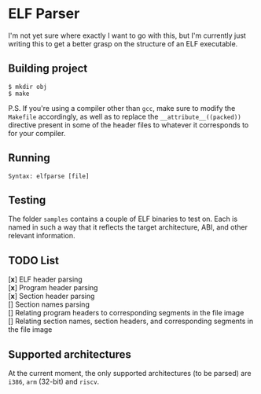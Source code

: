 # ELF Parser

I'm not yet sure where exactly I want to go with this, but I'm currently just writing this to get a better grasp on the structure of an ELF executable.

## Building project
```
$ mkdir obj
$ make
```
P.S. If you're using a compiler other than `gcc`, make sure to modify the `Makefile` accordingly, as well as to replace the `__attribute__((packed))` directive present in some of the header files to whatever it corresponds to for your compiler.

## Running
```
Syntax: elfparse [file]
```

## Testing
The folder `samples` contains a couple of ELF binaries to test on. Each is named in such a way that it reflects the target architecture, ABI, and other relevant information.

## TODO List
[**x**] ELF header parsing\
[**x**] Program header parsing\
[**x**] Section header parsing\
[] Section names parsing\
[] Relating program headers to corresponding segments in the file image\
[] Relating section names, section headers, and corresponding segments in the file image

## Supported architectures
At the current moment, the only supported architectures (to be parsed) are `i386`, `arm` (32-bit) and `riscv`.
